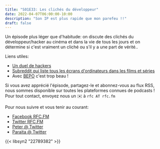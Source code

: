 ```yaml
---
title: "S01E33: Les clichés du développeur"
date: 2022-04-07T06:00:00-10:00
description: "Son IP est plus rapide que mon parefeu !!"
draft: false
---
```


Un épisode plus léger que d'habitude: on discute des clichés du développeur/hacker au cinéma et dans la vie de tous les jours et on détermine si c'est vraiment un cliché ou s'il y a une part de vérité..

Liens utiles:

* [Un duel de hackers](https://www.youtube.com/watch?v=K7Hn1rPQouU&t=32s)
* [Subreddit qui liste tous les écrans d'ordinateurs dans les films et séries](https://www.reddit.com/r/itsaunixsystem/)
* Avec [BEPO](https://bepo.fr/wiki/Accueil) c'est trop beau !


Si vous avez apprécié l'épisode, partagez-le et abonnez-vous au flux RSS, nous sommes disponible sur toutes les plateformes connues de podcasts !
Pour tout contact, envoyez nous un ✉️  à `rfc AT rfc.fm`

Pour nous suivre et vous tenir au courant:

* [Facebook RFC.FM](https://www.facebook.com/rfcfm)
* [Twitter RFC.FM](https://twitter.com/rfcfmtahiti)
* [Peter @ Twitter](https://twitter.com/teriiehina)
* [Paraita @ Twitter](https://twitter.com/paraita)

{{< libsyn2 "22789382" >}}